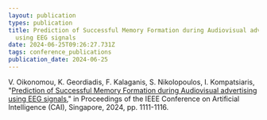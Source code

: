 ```yaml
---
layout: publication
types: publication
title: Prediction of Successful Memory Formation during Audiovisual advertising
  using EEG signals
date: 2024-06-25T09:26:27.731Z
tags: conference_publications
publication_date: 2024-06-25
---
```

V. Oikonomou, K. Geordiadis, F. Kalaganis, S. Nikolopoulos, I. Kompatsiaris, "[Prediction of Successful Memory Formation during Audiovisual advertising using EEG signals](https://www.computer.org/csdl/proceedings-article/cai/2024/540900b111/1Z06jkbbcC4)," in Proceedings of the IEEE Conference on Artificial Intelligence (CAI), Singapore, 2024, pp. 1111-1116.